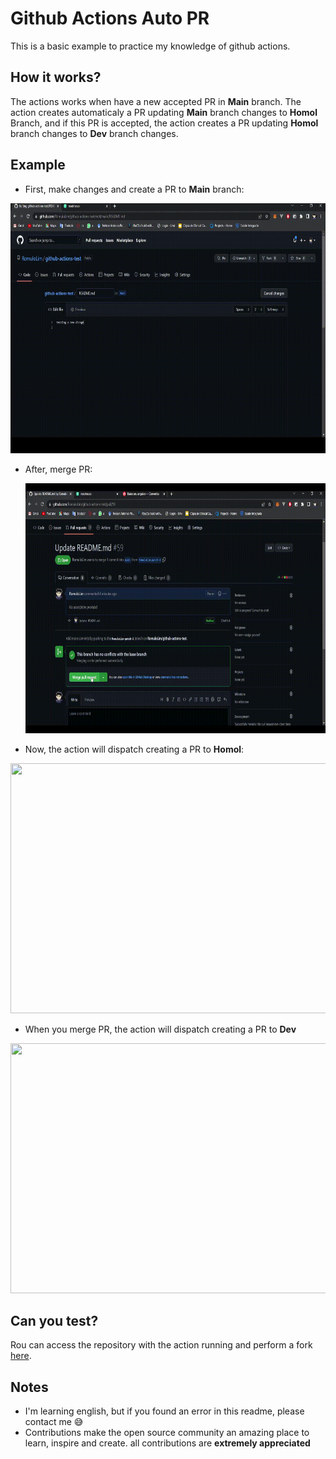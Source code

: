 
# Github Actions Auto PR
This is a basic example to practice my knowledge of github actions.

## How it works?
The actions works when have a new accepted PR in **Main** branch. The action creates automaticaly a PR updating **Main** branch changes to **Homol** Branch, and if this PR is accepted, the action creates a PR updating **Homol** branch changes to **Dev** branch changes.

## Example
- First, make changes and create a PR to **Main** branch:

<img src="https://github.com/RomuloLim/github-actions-test/blob/main/src/creating-pr.gif"
 width="600"
 height="400" />

- After, merge PR:

  <img src="https://github.com/RomuloLim/github-actions-test/blob/main/src/accept-pr-main.gif"
 width="600"
 height="400" />
 
 - Now, the action will dispatch creating a PR to **Homol**:

<img src="https://github.com/RomuloLim/github-actions-test/blob/main/src/accept-pr-homol.gif"
 width="600"
 height="400" />
 
 - When you merge PR, the action will dispatch creating a PR to **Dev**
 
 <img src="https://github.com/RomuloLim/github-actions-test/blob/main/src/pr-dev.gif"
 width="600"
 height="400" />
 
 ## Can you test?
Rou can access the repository with the action running and perform a fork [here](https://github.com/RomuloLim/github-actions-test).
 
 ## Notes
 - I'm learning english, but if you found an error in this readme, please contact me 😅
 - Contributions make the open source community an amazing place to learn, inspire and create. all contributions
are **extremely appreciated**
